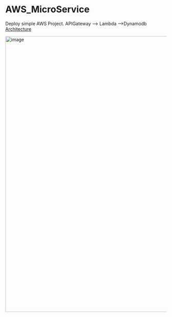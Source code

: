 # AWS_MicroService
Deploy simple AWS Project. APIGateway --> Lambda -->Dynamodb
[Architecture](images/Postman_Response_List.jpg)

<img width="1405" height="863" alt="image" src="https://github.com/user-attachments/assets/279f5030-14c1-4b42-ad01-60698977544d" />

